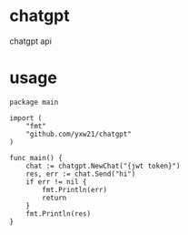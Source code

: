 # chatgpt

chatgpt api

# usage

```
package main

import (
	"fmt"
	"github.com/yxw21/chatgpt"
)

func main() {
	chat := chatgpt.NewChat("{jwt token}")
	res, err := chat.Send("hi")
	if err != nil {
		fmt.Println(err)
		return
	}
	fmt.Println(res)
}
```
